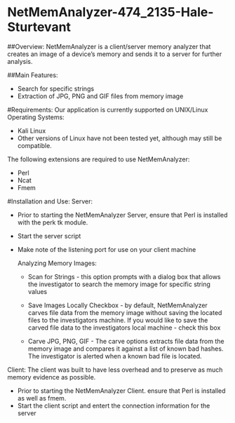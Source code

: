 NetMemAnalyzer-474_2135-Hale-Sturtevant
=======================================

##Overview:
NetMemAnalyzer is a client/server memory analyzer that creates an image of a device’s memory and sends it to a server for further analysis.

##Main Features:
 * Search for specific strings
 * Extraction of JPG, PNG and GIF files from memory image

#Requirements:
Our application is currently supported on UNIX/Linux Operating Systems:
 * Kali Linux
 * Other versions of Linux have not been tested yet, although may still be compatible.

The following extensions are required to use NetMemAnalyzer:
 * Perl
 * Ncat
 * Fmem

#Installation and Use:
Server:
 - Prior to starting the NetMemAnalyzer Server, ensure that Perl is installed with the perk tk module.
 - Start the server script
 - Make note of the listening port for use on your client machine

   Analyzing Memory Images:
    - Scan for Strings - this option prompts with a dialog box that allows the investigator to search the memory image for specific string values
   
    - Save Images Locally Checkbox - by default, NetMemAnalyzer carves file data from the memory image without saving the located files to the investigators machine. If you would like to save the carved file data to the investigators local machine - check this box
   
   
    - Carve JPG, PNG, GIF - The carve options extracts  file data from the memory image and compares it against a list of known bad hashes. The investigator is alerted when a known bad file is located. 

Client:
The client was built to have less overhead and to preserve as much memory evidence as possible. 
 - Prior to starting the NetMemAnalyzer Client. ensure that Perl is installed as well as fmem.
 - Start the client script and entert the connection information for the server
